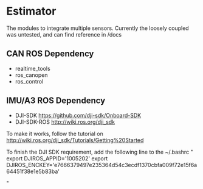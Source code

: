 # Estimator
The modules to integrate multiple sensors. Currently the loosely coupled was untested, and can find reference in /docs

## CAN ROS Dependency
- realtime_tools
- ros_canopen
- ros_control

## IMU/A3 ROS Dependency
- DJI-SDK https://github.com/dji-sdk/Onboard-SDK
- DJI-SDK-ROS http://wiki.ros.org/dji_sdk

To make it works, follow the tutorial on http://wiki.ros.org/dji_sdk/Tutorials/Getting%20Started

To finish the DJI SDK requirement, add the following line to the ~/.bashrc
"
export DJIROS_APPID='1005202'
export DJIROS_ENCKEY='e7666379497e235364d54c3ecdf1370cbfa009f72e15f6a64451f38e1e5b83ba'
          
"

